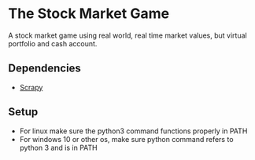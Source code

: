 # The Stock Market Game
A stock market game using real world, real time market values, but virtual portfolio and cash account. 



## Dependencies
* [Scrapy](https://pypi.org/project/Scrapy/)

## Setup
* For linux make sure the python3 command functions properly in PATH 
* For windows 10 or other os, make sure python command refers to python 3 and is in PATH
